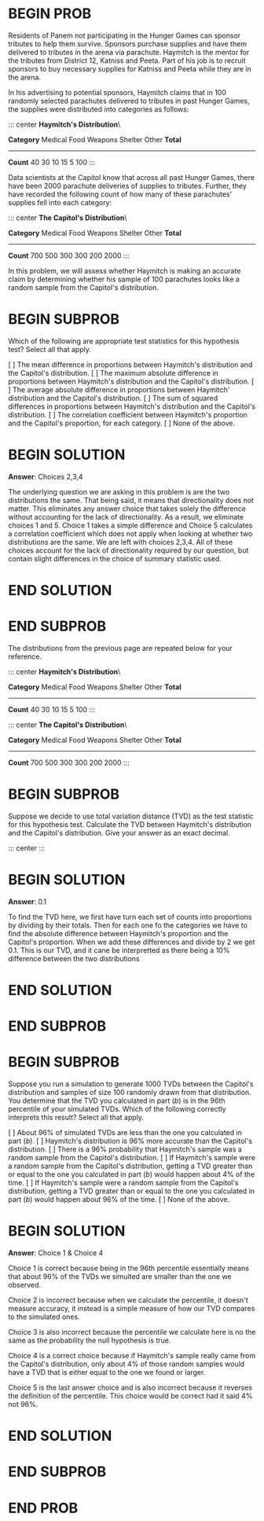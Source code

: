 # BEGIN PROB

Residents of Panem not participating in the Hunger Games can sponsor
tributes to help them survive. Sponsors purchase supplies and have them
delivered to tributes in the arena via parachute. Haymitch is the mentor
for the tributes from District 12, Katniss and Peeta. Part of his job is
to recruit sponsors to buy necessary supplies for Katniss and Peeta
while they are in the arena.

In his advertising to potential sponsors, Haymitch claims that in 100
randomly selected parachutes delivered to tributes in past Hunger Games,
the supplies were distributed into categories as follows:

::: center
**Haymitch's Distribution**\

  **Category**   Medical   Food   Weapons   Shelter   Other   **Total**
  -------------- --------- ------ --------- --------- ------- -----------
  **Count**      $40$      $30$   $10$      $15$      $5$     $100$
:::



Data scientists at the Capitol know that across all past Hunger Games,
there have been 2000 parachute deliveries of supplies to tributes.
Further, they have recorded the following count of how many of these
parachutes' supplies fell into each category:



::: center
**The Capitol's Distribution**\

  **Category**   Medical   Food    Weapons   Shelter   Other   **Total**
  -------------- --------- ------- --------- --------- ------- -----------
  **Count**      $700$     $500$   $300$     $300$     $200$   $2000$
:::

In this problem, we will assess whether Haymitch is making an accurate
claim by determining whether his sample of 100 parachutes looks like a
random sample from the Capitol's distribution.

# BEGIN SUBPROB

Which of the following are appropriate test statistics for this hypothesis test? Select all that apply.

[ ] The mean difference in proportions between Haymitch's distribution and the Capitol's distribution.
[ ] The maximum absolute difference in proportions between Haymitch's distribution and the Capitol's distribution.
[ ] The average absolute difference in proportions between Haymitch' distribution and the Capitol's distribution.
[ ] The sum of squared differences in proportions between Haymitch's distribution and the Capitol's distribution.
[ ] The correlation coefficient between Haymitch's proportion and the Capitol's proportion, for each category.
[ ] None of the above.

# BEGIN SOLUTION

**Answer**: Choices 2,3,4

The underlying question we are asking in this problem is are the two distributions the same. That being said, it means that directionality does not matter. This eliminates any answer choice that takes solely the difference without accounting for the lack of directionality. As a result, we eliminate choices 1 and 5. Choice 1 takes a simple difference and Choice 5 calculates a correlation coefficient which does not apply when looking at whether two distributions are the same. We are left with choices 2,3,4. All of these choices account for the lack of directionality required by our question, but contain slight differences in the choice of summary statistic used. 

# END SOLUTION

# END SUBPROB

The distributions from the previous page are repeated below for your
reference.

::: center
**Haymitch's Distribution**\

  **Category**   Medical   Food   Weapons   Shelter   Other   **Total**
  -------------- --------- ------ --------- --------- ------- -----------
  **Count**      $40$      $30$   $10$      $15$      $5$     $100$
:::



::: center
**The Capitol's Distribution**\

  **Category**   Medical   Food    Weapons   Shelter   Other   **Total**
  -------------- --------- ------- --------- --------- ------- -----------
  **Count**      $700$     $500$   $300$     $300$     $200$   $2000$
:::

# BEGIN SUBPROB

Suppose we decide to use total variation distance (TVD) as the test
statistic for this hypothesis test. Calculate the TVD between Haymitch's
distribution and the Capitol's distribution. Give your answer as an
exact decimal.

::: center
:::

# BEGIN SOLUTION

**Answer**: 0.1

To find the TVD here, we first have turn each set of counts into proportions by dividing by their totals. Then for each one fo the categories we have to find the absolute difference between Haymitch's proportion and the Capitol's proportion. When we add these differences and divide by 2 we get 0.1. This is our TVD, and it cane be interpretted as there being a 10% difference between the two distributions

# END SOLUTION

# END SUBPROB

# BEGIN SUBPROB

Suppose you run a simulation to generate 1000 TVDs between the Capitol's
distribution and samples of size 100 randomly drawn from that
distribution. You determine that the TVD you calculated in part $(b)$ is
in the 96th percentile of your simulated TVDs. Which of the following
correctly interprets this result? Select all that apply.

[ ] About 96% of simulated TVDs are less than the one you calculated in part $(b)$.
[ ] Haymitch's distribution is 96% more accurate than the Capitol's distribution.
[ ] There is a 96% probability that Haymitch's sample was a random sample from the Capitol's distribution.
[ ] If Haymitch's sample were a random sample from the Capitol's distribution, getting a TVD greater than or equal to the one you calculated in part $(b)$ would happen about 4% of the time.
[ ] If Haymitch's sample were a random sample from the Capitol's distribution, getting a TVD greater than or equal to the one you calculated in part $(b)$ would happen about 96% of the time.
[ ] None of the above.

# BEGIN SOLUTION

**Answer**: Choice 1 & Choice 4

Choice 1 is correct because being in the 96th percentile essentially means that about 96% of the TVDs we simulted are smaller than the one we observed. 

Choice 2 is incorrect because when we calculate the percentile, it doesn't measure accuracy, it instead is a simple measure of how our TVD compares to the simulated ones. 

Choice 3 is also incorrect because the percentile we calculate here is no the same as the probability the null hypothesis is true. 

Choice 4 is a correct choice because if Haymitch's sample really came from the Capitol's distribution, only about 4% of those random samples would have a TVD that is either equal to the one we found or larger.

Choice 5 is the last answer choice and is also incorrect because it reverses the definition of the percentile. This choice would be correct had it said 4% not 96%.

# END SOLUTION

# END SUBPROB

# END PROB